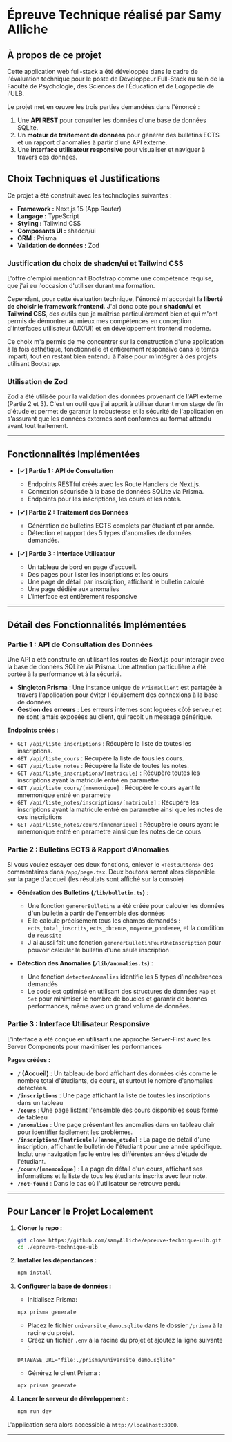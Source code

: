# Épreuve Technique réalisé par Samy Alliche

## À propos de ce projet

Cette application web full-stack a été développée dans le cadre de l'évaluation technique pour le poste de Développeur Full-Stack au sein de la Faculté de Psychologie, des Sciences de l’Éducation et de Logopédie de l'ULB.

Le projet met en œuvre les trois parties demandées dans l'énoncé :

1.  Une **API REST** pour consulter les données d'une base de données SQLite.
2.  Un **moteur de traitement de données** pour générer des bulletins ECTS et un rapport d'anomalies à partir d'une API externe.
3.  Une **interface utilisateur responsive** pour visualiser et naviguer à travers ces données.

## Choix Techniques et Justifications

Ce projet a été construit avec les technologies suivantes :

- **Framework :** Next.js 15 (App Router)
- **Langage :** TypeScript
- **Styling :** Tailwind CSS
- **Composants UI :** shadcn/ui
- **ORM :** Prisma
- **Validation de données :** Zod

### Justification du choix de shadcn/ui et Tailwind CSS

L'offre d'emploi mentionnait Bootstrap comme une compétence requise, que j'ai eu l'occasion d'utiliser durant ma formation.

Cependant, pour cette évaluation technique, l'énoncé m'accordait la **liberté de choisir le framework frontend**. J'ai donc opté pour **shadcn/ui et Tailwind CSS**, des outils que je maîtrise particulièrement bien et qui m'ont permis de démontrer au mieux mes compétences en conception d'interfaces utilisateur (UX/UI) et en développement frontend moderne.

Ce choix m'a permis de me concentrer sur la construction d'une application à la fois esthétique, fonctionnelle et entièrement responsive dans le temps imparti, tout en restant bien entendu à l'aise pour m'intégrer à des projets utilisant Bootstrap.

### Utilisation de Zod

Zod a été utilisée pour la validation des données provenant de l'API externe (Partie 2 et 3). C'est un outil que j'ai apprit à utiliser durant mon stage de fin d'étude et permet de garantir la robustesse et la sécurité de l'application en s'assurant que les données externes sont conformes au format attendu avant tout traitement.

---

## Fonctionnalités Implémentées

- **[✓] Partie 1 : API de Consultation**

  - Endpoints RESTful créés avec les Route Handlers de Next.js.
  - Connexion sécurisée à la base de données SQLite via Prisma.
  - Endpoints pour les inscriptions, les cours et les notes.

- **[✓] Partie 2 : Traitement des Données**

  - Génération de bulletins ECTS complets par étudiant et par année.
  - Détection et rapport des 5 types d'anomalies de données demandés.

- **[✓] Partie 3 : Interface Utilisateur**
  - Un tableau de bord en page d'accueil.
  - Des pages pour lister les inscriptions et les cours
  - Une page de détail par inscription, affichant le bulletin calculé
  - Une page dédiée aux anomalies
  - L'interface est entièrement responsive

---

## Détail des Fonctionnalités Implémentées

### Partie 1 : API de Consultation des Données

Une API a été construite en utilisant les routes de Next.js pour interagir avec la base de données SQLite via Prisma. Une attention particulière a été portée à la performance et à la sécurité.

- **Singleton Prisma** : Une instance unique de `PrismaClient` est partagée à travers l'application pour éviter l'épuisement des connexions à la base de données.
- **Gestion des erreurs** : Les erreurs internes sont loguées côté serveur et ne sont jamais exposées au client, qui reçoit un message générique.

**Endpoints créés :**

- `GET /api/liste_inscriptions` : Récupère la liste de toutes les inscriptions.
- `GET /api/liste_cours` : Récupère la liste de tous les cours.
- `GET /api/liste_notes` : Récupère la liste de toutes les notes.
- `GET /api/liste_inscriptions/[matricule]` : Récupère toutes les inscriptions ayant la matricule entré en parametre
- `GET /api/liste_cours/[mnemonique]` : Récupère le cours ayant le mnemonique entré en parametre
- `GET /api/liste_notes/inscriptions/[matricule]` : Récupère les inscriptions ayant la matricule entré en parametre ainsi que les notes de ces inscriptions
- `GET /api/liste_notes/cours/[mnemonique]` : Récupère le cours ayant le mnemonique entré en parametre ainsi que les notes de ce cours

### Partie 2 : Bulletins ECTS & Rapport d’Anomalies

Si vous voulez essayer ces deux fonctions, enlever le `<TestButtons>` des commentaires dans `/app/page.tsx`. Deux boutons seront alors disponible sur la page d'accueil (les résultats sont affiché sur la console)

- **Génération des Bulletins (`/lib/bulletin.ts`)** :

  - Une fonction `genererBulletins` a été créée pour calculer les données d'un bulletin à partir de l'ensemble des données
  - Elle calcule précisément tous les champs demandés : `ects_total_inscrits`, `ects_obtenus`, `moyenne_ponderee`, et la condition de `reussite`
  - J'ai aussi fait une fonction `genererBulletinPourUneInscription` pour pouvoir calculer le bulletin d'une seule inscription

- **Détection des Anomalies (`/lib/anomalies.ts`)** :
  - Une fonction `detecterAnomalies` identifie les 5 types d'incohérences demandés
  - Le code est optimisé en utilisant des structures de données `Map` et `Set` pour minimiser le nombre de boucles et garantir de bonnes performances, même avec un grand volume de données.

### Partie 3 : Interface Utilisateur Responsive

L'interface a été conçue en utilisant une approche Server-First avec les Server Components pour maximiser les performances

**Pages créées :**

- **`/` (Accueil)** : Un tableau de bord affichant des données clés comme le nombre total d'étudiants, de cours, et surtout le nombre d'anomalies détectées.
- **`/inscriptions`** : Une page affichant la liste de toutes les inscriptions dans un tableau
- **`/cours`** : Une page listant l'ensemble des cours disponibles sous forme de tableau
- **`/anomalies`** : Une page présentant les anomalies dans un tableau clair pour identifier facilement les problèmes.
- **`/inscriptions/[matricule]/[annee_etude]`** : La page de détail d'une inscription, affichant le bulletin de l'étudiant pour une année spécifique. Inclut une navigation facile entre les différentes années d'étude de l'étudiant.
- **`/cours/[mnemonique]`** : La page de détail d'un cours, affichant ses informations et la liste de tous les étudiants inscrits avec leur note.
- **`/not-found`** : Dans le cas où l'utilisateur se retrouve perdu

---

## Pour Lancer le Projet Localement

1.  **Cloner le repo :**

    ```bash
    git clone https://github.com/samyAlliche/epreuve-technique-ulb.git
    cd ./epreuve-technique-ulb
    ```

2.  **Installer les dépendances :**

    ```bash
    npm install
    ```

3.  **Configurer la base de données :**

    - Initialisez Prisma:

    ```bash
    npx prisma generate
    ```

    - Placez le fichier `universite_demo.sqlite` dans le dossier `/prisma` à la racine du projet.
    - Créez un fichier `.env` à la racine du projet et ajoutez la ligne suivante :

    ```env
    DATABASE_URL="file:./prisma/universite_demo.sqlite"
    ```

    - Générez le client Prisma :

    ```bash
    npx prisma generate
    ```

4.  **Lancer le serveur de développement :**
    ```bash
    npm run dev
    ```

L'application sera alors accessible à `http://localhost:3000`.

---
